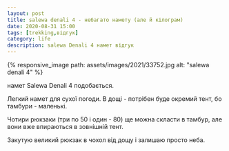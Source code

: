 ```yaml
---
layout: post
title: salewa denali 4 - небагато намету (але й кілограм)
date: 2020-08-31 15:00 
tags: [trekking,відгук]
category: life
description: salewa Denali 4 намет відгук
---
```

{% responsive_image path: assets/images/2021/33752.jpg alt: "salewa denali 4" %}

намет Salewa Denali 4 подобається. 

Легкий намет для сухої погоди. 
В дощі - потрібен буде окремий тент, бо тамбури - маленькі. 

Чотири рюкзаки (три по 50 і один - 80) ще можна скласти в тамбур, але вони вже впираються в зовнішній тент. 

Закутую великий рюкзак в чохол від дощу і залишаю просто неба.
